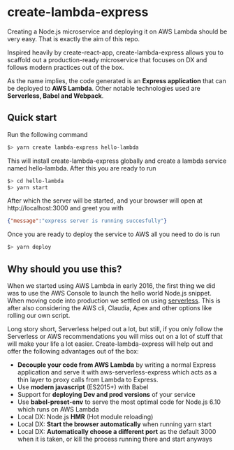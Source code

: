 # create-lambda-express
Creating a Node.js microservice and deploying it on AWS Lambda should be very easy. That is exactly the aim of this repo.

Inspired heavily by create-react-app, create-lambda-express allows you to scaffold out a production-ready microservice that focuses on DX and follows modern practices out of the box.

As the name implies, the code generated is an **Express application** that can be deployed to **AWS Lambda**. Other notable technologies used are **Serverless, Babel and Webpack**.

## Quick start
Run the following command
```sh
$> yarn create lambda-express hello-lambda
```
This will install create-lambda-express globally and create a lambda service named hello-lambda. After this you are ready to run
```sh
$> cd hello-lambda
$> yarn start
```
After which the server will be started, and your browser will open at http://localhost:3000 and greet you with
```json
{"message":"express server is running succesfully"}
```

Once you are ready to deploy the service to AWS all you need to do is run
```sh
$> yarn deploy
```

## Why should you use this?
When we started using AWS Lambda in early 2016, the first thing we did was to use the AWS Console to launch the hello world Node.js snippet. When moving code into production we settled on using [serverless](https://serverless.com/). This is after also considering the AWS cli, Claudia, Apex and other options like rolling our own script.

Long story short, Serverless helped out a lot, but still, if you only follow the Serverless or AWS recommendations you will miss out on a lot of stuff that will make your life a lot easier. Create-lambda-express will help out and offer the following advantages out of the box:

* **Decouple your code from AWS Lambda** by writing a normal Express application and serve it with aws-serverless-express which acts as a thin layer to proxy calls from Lambda to Express.
* Use **modern javascript** (ES2015+) with Babel
* Support for **deploying Dev and prod versions** of your service
* Use **babel-preset-env** to serve the most optimal code for Node.js 6.10 which runs on AWS Lambda
* Local DX: Node.js **HMR** (Hot module reloading)
* Local DX: **Start the browser automatically** when running yarn start
* Local DX: **Automatically choose a different port** as the default 3000 when it is taken, or kill the process running there and start anyways
